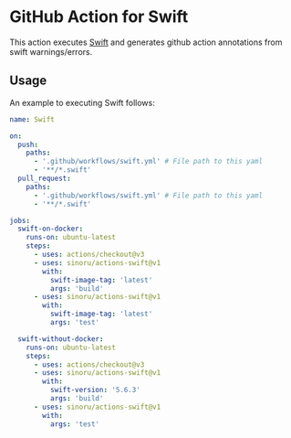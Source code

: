 # GitHub Action for Swift

This action executes [Swift](https://swift.org) and generates github action annotations from swift warnings/errors.

## Usage

An example to executing Swift follows:

```yaml
name: Swift

on:
  push:
    paths:
      - '.github/workflows/swift.yml' # File path to this yaml
      - '**/*.swift'
  pull_request:
    paths:
      - '.github/workflows/swift.yml' # File path to this yaml
      - '**/*.swift'

jobs:
  swift-on-docker:
    runs-on: ubuntu-latest
    steps:
      - uses: actions/checkout@v3
      - uses: sinoru/actions-swift@v1
        with:
          swift-image-tag: 'latest'
          args: 'build'
      - uses: sinoru/actions-swift@v1
        with:
          swift-image-tag: 'latest'
          args: 'test'

  swift-without-docker:
    runs-on: ubuntu-latest
    steps:
      - uses: actions/checkout@v3
      - uses: sinoru/actions-swift@v1
        with:
          swift-version: '5.6.3'
          args: 'build'
      - uses: sinoru/actions-swift@v1
        with:
          args: 'test'
```
